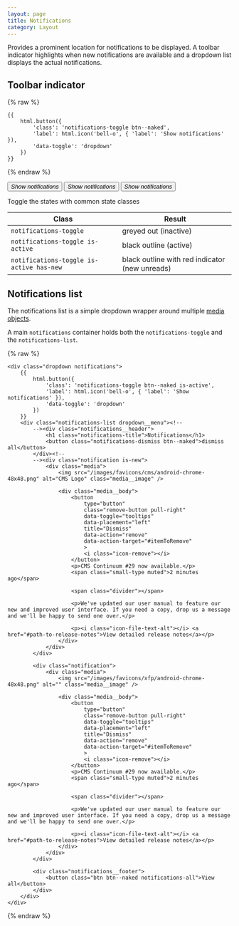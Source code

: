 ```yaml
---
layout: page
title: Notifications
category: Layout
---
```


Provides a prominent location for notifications to be displayed. A toolbar indicator highlights when new notifications are available and a dropdown list displays the actual notifications.

## Toolbar indicator

{% raw %}
```twig
{{
    html.button({
        'class': 'notifications-toggle btn--naked',
        'label': html.icon('bell-o', { 'label': 'Show notifications' }),
        'data-toggle': 'dropdown'
    })
}}
```
{% endraw %}

<div class="pulsar-example">
    <button class="notifications-toggle btn--naked is-active has-new" data-toggle="dropdown"><i class="icon-bell-o"><span class="hide">Show notifications</span></i></button>
    <button class="notifications-toggle btn--naked is-active" data-toggle="dropdown"><i class="icon-bell-o"><span class="hide">Show notifications</span></i></button>
    <button class="notifications-toggle btn--naked" data-toggle="dropdown"><i class="icon-bell-o"><span class="hide">Show notifications</span></i></button>
</div>

Toggle the states with common state classes

| Class                                    | Result                |
| ---------------------------------------- | --------------------- |
| `notifications-toggle`                   | greyed out (inactive) |
| `notifications-toggle is-active`         | black outline (active) |
| `notifications-toggle is-active has-new` | black outline with red indicator (new unreads) |

## Notifications list

The notifications list is a simple dropdown wrapper around multiple [media objects](media.md).

A main `notifications` container holds both the `notifications-toggle` and the `notifications-list`.

{% raw %}
```twig
<div class="dropdown notifications">
    {{
        html.button({
            'class': 'notifications-toggle btn--naked is-active',
            'label': html.icon('bell-o', { 'label': 'Show notifications' }),
            'data-toggle': 'dropdown'
        })
    }}
    <div class="notifications-list dropdown__menu"><!--
        --><div class="notifications__header">
            <h1 class="notifications-title">Notifications</h1>
            <button class="notifications-dismiss btn--naked">dismiss all</button>
        </div><!--
        --><div class="notification is-new">
            <div class="media">
                <img src="/images/favicons/cms/android-chrome-48x48.png" alt="CMS Logo" class="media__image" />

                <div class="media__body">
                    <button
                        type="button"
                        class="remove-button pull-right"
                        data-toggle="tooltips"
                        data-placement="left"
                        title="Dismiss"
                        data-action="remove"
                        data-action-target="#itemToRemove"
                        >
                        <i class="icon-remove"></i>
                    </button>
                    <p>CMS Continuum #29 now available.</p>
                    <span class="small-type muted">2 minutes ago</span>

                    <span class="divider"></span>

                    <p>We've updated our user manual to feature our new and improved user interface. If you need a copy, drop us a message and we'll be happy to send one over.</p>

                    <p><i class="icon-file-text-alt"></i> <a href="#path-to-release-notes">View detailed release notes</a></p>
                </div>
            </div>
        </div>

        <div class="notification">
            <div class="media">
                <img src="/images/favicons/xfp/android-chrome-48x48.png" alt="" class="media__image" />

                <div class="media__body">
                    <button
                        type="button"
                        class="remove-button pull-right"
                        data-toggle="tooltips"
                        data-placement="left"
                        title="Dismiss"
                        data-action="remove"
                        data-action-target="#itemToRemove"
                        >
                        <i class="icon-remove"></i>
                    </button>
                    <p>CMS Continuum #29 now available.</p>
                    <span class="small-type muted">2 minutes ago</span>

                    <span class="divider"></span>

                    <p>We've updated our user manual to feature our new and improved user interface. If you need a copy, drop us a message and we'll be happy to send one over.</p>

                    <p><i class="icon-file-text-alt"></i> <a href="#path-to-release-notes">View detailed release notes</a></p>
                </div>
            </div>
        </div>

        <div class="notifications__footer">
            <button class="btn btn--naked notifications-all">View all</button>
        </div>
    </div>
</div>
```
{% endraw %}
